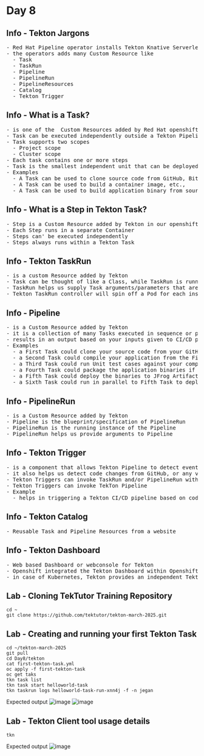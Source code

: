 # Day 8

## Info - Tekton Jargons
<pre>
- Red Hat Pipeline operator installs Tekton Knative Serverless Pipeline framework into Openshift
- the operators adds many Custom Resource like
  - Task
  - TaskRun
  - Pipeline
  - PipelineRun
  - PipelineResources
  - Catalog
  - Tekton Trigger
</pre>


## Info - What is a Task?
<pre>
- is one of the  Custom Resources added by Red Hat openshift operator using CRD
- Task can be executed independently outside a Tekton Pipeline
- Task supports two scopes
  - Project scope
  - Cluster scope
- Each task contains one or more steps
- Task is the smallest independent unit that can be deployed in Tekton under Openshift/Kubernetes
- Examples
  - A Task can be used to clone source code from GitHub, BitBucket, GitLab, any version control
  - A Task can be used to build a container image, etc.,
  - A Task can be used to build application binary from source code, etc.,
</pre>

## Info - What is a Step in Tekton Task?
<pre>
- Step is a Custom Resource added by Tekton in our openshift cluster using Custom Resource Definition(CRD)
- Each Step runs in a separate Container
- Steps can' be executed independently
- Steps always runs within a Tekton Task
</pre>

## Info - Tekton TaskRun
<pre>
- is a custom Resource added by Tekton
- Task can be thought of like a Class, while TaskRun is running instance of a Task
- TaskRun helps us supply Task arguments/parameters that are required for a Task to run
- Tekton TaskRun controller will spin off a Pod for each instance of TaskRun
</pre>

## Info - Pipeline
<pre>
- is a Custom Resource added by Tekton
- it is a collection of many Tasks executed in sequence or parallel
- results in an output based on your inputs given to CI/CD pipeline
- Examples
  - a First Task could clone your source code from your GitHub Repository
  - a Second Task could compile your application from the First Task clones the source code
  - a Third Task could run Unit test cases against your compiled application binary if the Second Task succeeds
  - a Fourth Task could package the application binaries if the Third Task succeeds
  - a Fifth Task could deploy the binaries to JFrog Artifactory Server or Sonatype Nexus Server if the Fourth Task succeeds
  - a Sixth Task could run in parallel to Fifth Task to deploy the microservice(application) to Openshift if Fourth Task succeeds
</pre>

## Info - PipelineRun
<pre>
- is a Custom Resource added by Tekton
- Pipeline is the blueprint/specification of PipelineRun
- PipelineRun is the running instance of the Pipeline
- PipelineRun helps us provide arguments to Pipeline
</pre>

## Info - Tekton Trigger
<pre>
- is a component that allows Tekton Pipeline to detect events from variety of sources
- it also helps us detect code changes from GitHub, or any version control
- Tekton Triggers can invoke TaskRun and/or PipelineRun with the parameters retrieved from events
- Tekton Triggers can invoke TekTon Pipeline
- Example
  - helps in triggering a Tekton CI/CD pipeline based on code commit to GitHub repo or similar version controls
</pre>

## Info - Tekton Catalog
<pre>
- Reusable Task and Pipeline Resources from a website
</pre>

## Info - Tekton Dashboard
<pre>
- Web based Dashboard or webconsole for Tekton
- Openshift integrated the Tekton Dashboard within Openshift webconsole
- in case of Kubernetes, Tekton provides an independent Tekton Dashboard that can be accessed outside the Kubernetes cluster
</pre>

## Lab - Cloning TekTutor Training Repository
```
cd ~
git clone https://github.com/tektutor/tekton-march-2025.git
```

## Lab - Creating and running your first Tekton Task
```
cd ~/tekton-march-2025
git pull
cd Day8/tekton
cat first-tekton-task.yml
oc apply -f first-tekton-task
oc get taks
tkn task list
tkn task start helloworld-task
tkn taskrun logs helloworld-task-run-xnn4j -f -n jegan
```

Expected output
![image](https://github.com/user-attachments/assets/b8b95cf9-e759-4765-838b-7bf533fa43a0)
![image](https://github.com/user-attachments/assets/4ebd983d-3f55-428c-8a09-0c31113ed8b5)

## Lab - Tekton Client tool usage details
```
tkn
```

Expected output
![image](https://github.com/user-attachments/assets/3d3670ff-535d-4e36-86a0-ab13fc6ce58e)
